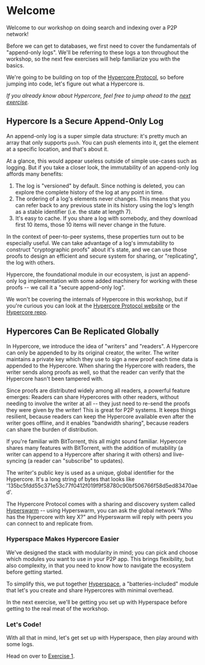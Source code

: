 # Welcome
Welcome to our workshop on doing search and indexing over a P2P network!

Before we can get to databases, we first need to cover the fundamentals of "append-only logs". We'll be referring to these logs a ton throughout the workshop, so the next few exercises will help familiarize you with the basics.

We're going to be building on top of the [Hypercore Protocol](https://hypercore-protocol.org), so before jumping into code, let's figure out what a Hypercore is.

*If you already know about Hypercore, feel free to jump ahead to the [next exercise](01.md).*

## Hypercore Is a Secure Append-Only Log
An append-only log is a super simple data structure: it's pretty much an array that only supports `push`. You can push elements into it, get the element at a specific location, and that's about it.

At a glance, this would appear useless outside of simple use-cases such as logging. But if you take a closer look, the immutability of an append-only log affords many benefits:
1. The log is "versioned" by default. Since nothing is deleted, you can explore the complete history of the log at any point in time.
2. The ordering of a log's elements never changes. This means that you can refer back to any previous state in its history using the log's length as a stable identifier (i.e. the state at length 7).
3. It's easy to cache. If you share a log with somebody, and they download first 10 items, those 10 items will never change in the future.

In the context of peer-to-peer systems, these properties turn out to be especially useful. We can take advantage of a log's immutability to construct "cryptographic proofs" about it's state, and we can use those proofs to design an efficient and secure system for sharing, or "replicating", the log with others.

Hypercore, the foundational module in our ecosystem, is just an append-only log implementation with some added machinery for working with these proofs -- we call it a "secure append-only log".

We won't be covering the internals of Hypercore in this workshop, but if you're curious you can look at the [Hypercore Protocol website](https://hypercore-protocol.org) or the [Hypercore repo](https://github.com/hypercore-protocol/hypercore).

## Hypercores Can Be Replicated Globally 
In Hypercore, we introduce the idea of "writers" and "readers". A Hypercore can only be appended to by its original creator, the writer. The writer maintains a private key which they use to sign a new proof each time data is appended to the Hypercore. When sharing the Hypercore with readers, the writer sends along proofs as well, so that the reader can verify that the Hypercore hasn't been tampered with.

Since proofs are distributed widely among all readers, a powerful feature emerges: Readers can share Hypercores with other readers, without needing to involve the writer at all -- they just need to re-send the proofs they were given by the writer! This is great for P2P systems. It keeps things resilient, because readers can keep the Hypercore available even after the writer goes offline, and it enables "bandwidth sharing", because readers can share the burden of distribution. 

If you're familiar with BitTorrent, this all might sound familiar. Hypercore shares many features with BitTorrent, with the addition of mutability (a writer can append to a Hypercore after sharing it with others) and live-syncing (a reader can "subscribe" to updates).

The writer's public key is used as a unique, global identifier for the Hypercore. It's a long string of bytes that looks like '135bc5fdd55c371e53c77f0412f019f9f58780c90bf506766f58d5ed83470aed'.

The Hypercore Protocol comes with a sharing and discovery system called [Hyperswarm](https://github.com/hypercore-protocol/hyperswarm) -- using Hyperswarm, you can ask the global network "Who has the Hypercore with key X?" and Hyperswarm will reply with peers you can connect to and replicate from.

### Hyperspace Makes Hypercore Easier

We've designed the stack with modularity in mind; you can pick and choose which modules you want to use in your P2P app. This brings flexibility, but also complexity, in that you need to know how to navigate the ecosystem before getting started.

To simplify this, we put together [Hyperspace](https://github.com/hypercore-protocol/hyperspace), a "batteries-included" module that let's you create and share Hypercores with minimal overhead.

In the next exercise, we'll be getting you set up with Hyperspace before getting to the real meat of the workshop.

### Let's Code!

With all that in mind, let's get set up with Hyperspace, then play around with some logs.

Head on over to [Exercise 1](01.md).
